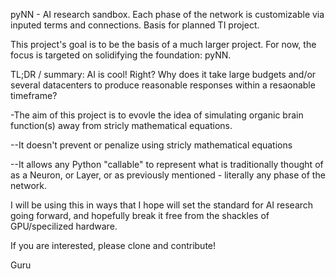 pyNN - AI research sandbox. Each phase of the network is customizable via inputed terms and connections. Basis for planned TI project.

This project's goal is to be the basis of a much larger project. For now, the focus is targeted on solidifying the foundation: pyNN.

TL;DR / summary: AI is cool! Right? Why does it take large budgets and/or several datacenters to produce reasonable responses within a resaonable timeframe?

  -The aim of this project is to evovle the idea of simulating organic brain function(s) away from stricly mathematical equations.
  
  --It doesn't prevent or penalize using stricly mathematical equations 
  
  --It allows any Python "callable" to represent what is traditionally thought of as a Neuron, or Layer, or as previously mentioned - literally any phase of the network.


I will be using this in ways that I hope will set the standard for AI research going forward, and hopefully break it free from the shackles of GPU/specilized hardware.


If you are interested, please clone and contribute!

Guru
